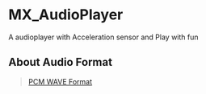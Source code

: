 # MX_AudioPlayer
A audioplayer with Acceleration sensor and Play with fun

## About Audio Format
>[PCM WAVE Format](http://ibillxia.github.io/blog/2013/07/20/details-of-wave-format-and-reading-wave-files-in-C-language/)